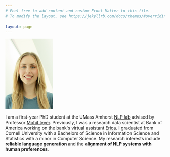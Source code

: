 ```yaml
---
# Feel free to add content and custom Front Matter to this file.
# To modify the layout, see https://jekyllrb.com/docs/themes/#overriding-theme-defaults

layout: page
---
```

<!-- ![Picture](docs/assets/IMG_0450.JPG) -->
<img src="docs/assets/jenna_headshot_more_cropped.jpg" width="30%">

I am a first-year PhD student at the UMass Amherst [NLP lab][nlplab] advised by Professor [Mohit Iyyer][mohit]. Previously, I was a research data scientist at Bank of America working on the bank's virtual assistant [Erica][erica]. I graduated from Cornell University with a Bachelors of Science in Information Science and Statistics with a minor in Computer Science.  My research interests include <b> reliable language generation </b> and the <b>alignment of NLP systems with human preferences</b>. 

[nlplab]: https://nlp.cs.umass.edu/
[mohit]: https://people.cs.umass.edu/~miyyer/
[erica]: https://promotions.bankofamerica.com/digitalbanking/mobilebanking/erica?cm_mmc=OLB-Mobile-Banking-_-Google-PS-_-Meet_Erica%C2%AE_Today-_-Brand_Sitelink&gad_source=1&gclid=Cj0KCQjw2uiwBhCXARIsACMvIU2aq47GGlvgvVc7IQvH7qoqv9e6qV9CXM6ryv87eIcFdxObQyboLdYaArsxEALw_wcB&gclsrc=aw.ds

